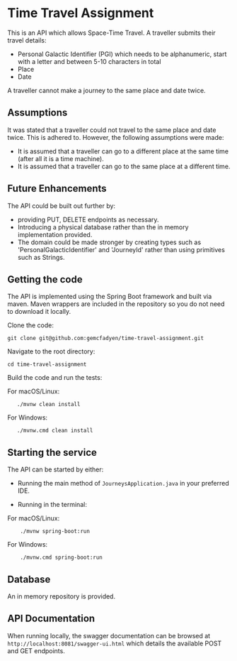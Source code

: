 # Time Travel Assignment 

This is an API which allows Space-Time Travel. A traveller submits their travel details:
- Personal Galactic Identifier (PGI) which needs to be alphanumeric, start with a letter and between 5-10 characters in total
- Place
- Date

A traveller cannot make a journey to the same place and date twice.

## Assumptions
It was stated that a traveller could not travel to the same place and date twice. This is adhered to. However, the following assumptions were made:
- It is assumed that a traveller can go to a different place at the same time (after all it is a time machine).
- It is assumed that a traveller can go to the same place at a different time.

## Future Enhancements 

The API could be built out further by:
- providing PUT, DELETE endpoints as necessary.
- Introducing a physical database rather than the in memory implementation provided.
- The domain could be made stronger by creating types such as 'PersonalGalacticIdentifier' and 'JourneyId' rather than using primitives such as Strings.

## Getting the code

The API is implemented using the Spring Boot framework and built via maven.
Maven wrappers are included in the repository so you do not need to download it locally.

Clone the code: 
```
git clone git@github.com:gemcfadyen/time-travel-assignment.git
```

Navigate to the root directory:
```
cd time-travel-assignment
```

Build the code and run the tests:

For macOS/Linux:
```
   ./mvnw clean install 
```

For Windows:
```
   ./mvnw.cmd clean install
```

## Starting the service

The API can be started by either:

- Running the main method of `JourneysApplication.java` in your preferred IDE. 

- Running in the terminal:

For macOS/Linux:
```
    ./mvnw spring-boot:run
```

For Windows:
```
    ./mvnw.cmd spring-boot:run
```

## Database 

An in memory repository is provided. 

## API Documentation

When running locally, the swagger documentation can be browsed at `http://localhost:8081/swagger-ui.html` which details the available POST and GET endpoints.

